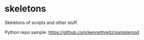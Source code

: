 # skeletons
Skeletons of scripts and other stuff.

Python repo sample:
https://github.com/kennethreitz/samplemod
